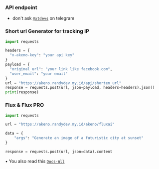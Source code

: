 ### API endpoint
- don't ask [`@xtdevs`](https://t.me/xtdevs) on telegram

### Short url Generator for tracking IP
```python
import requests

headers = {
  "x-akeno-key": "your api key"
}
payload = {
  "original_url": "your link like facebook.com",
  "user_email": "your email"
}
url = "https://akeno.randydev.my.id/api/shorten_url"
response = requests.post(url, json=payload, headers=headers).json()
print(response)
```
### Flux & Flux PRO
```python
import requests

url = "https://akeno.randydev.my.id/akeno/fluxai"

data = {
    "args": "Generate an image of a futuristic city at sunset"
}

response = requests.post(url, json=data).content
```
• You also read this [`Docs-All`](https://akeno.randydev.my.id/docs)
